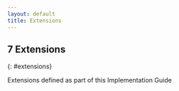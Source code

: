 ```yaml
---
layout: default
title: Extensions
---
```


## 7 Extensions
{: #extensions}

Extensions defined as part of this Implementation Guide

<!--{ %  include list-simple-extensions.xhtml % }-->
